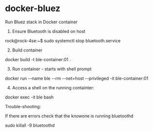 # docker-bluez
Run Bluez stack in Docker container

1. Ensure Bluetooth is disabled on host

rock@rock-4se:~$ sudo systemctl stop bluetooth.service 

2. Build container

docker build -t ble-container:01 .

3. Run container - starts with shell prompt

docker run --name ble --rm --net=host --privileged -it ble-container:01

4. Access a shell on the running containter:

docker exec -it ble bash


Trouble-shooting:

If there are errors check that the knowone is running bluetoothd

sudo killall -9 bluetoothd
